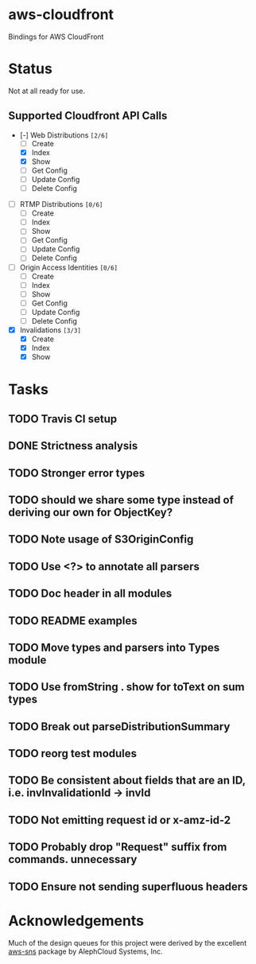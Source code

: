 # aws-cloudfront

Bindings for AWS CloudFront

# Status

Not at all ready for use.

## Supported Cloudfront API Calls

-   [-] Web Distributions <code>[2/6]</code>
    -   [ ] Create
    -   [X] Index
    -   [X] Show
    -   [ ] Get Config
    -   [ ] Update Config
    -   [ ] Delete Config
-   [ ] RTMP Distributions <code>[0/6]</code>
    -   [ ] Create
    -   [ ] Index
    -   [ ] Show
    -   [ ] Get Config
    -   [ ] Update Config
    -   [ ] Delete Config
-   [ ] Origin Access Identities <code>[0/6]</code>
    -   [ ] Create
    -   [ ] Index
    -   [ ] Show
    -   [ ] Get Config
    -   [ ] Update Config
    -   [ ] Delete Config
-   [X] Invalidations <code>[3/3]</code>
    -   [X] Create
    -   [X] Index
    -   [X] Show

# Tasks


## TODO Travis CI setup

## DONE Strictness analysis

## TODO Stronger error types

## TODO should we share some type instead of deriving our own for ObjectKey?

## TODO Note usage of S3OriginConfig

## TODO Use <?> to annotate all parsers

## TODO Doc header in all modules

## TODO README examples

## TODO Move types and parsers into Types module

## TODO Use fromString . show for toText on sum types

## TODO Break out parseDistributionSummary

## TODO reorg test modules

## TODO Be consistent about fields that are an ID, i.e. invInvalidationId -> invId

## TODO Not emitting request id or x-amz-id-2

## TODO Probably drop "Request" suffix from commands. unnecessary

## TODO Ensure not sending superfluous headers

# Acknowledgements

Much of the design queues for this project were derived by the
excellent [aws-sns](https://github.com/alephcloud/hs-aws-sns) package by AlephCloud Systems, Inc.
